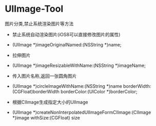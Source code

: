 UIImage-Tool
============

图片分类,禁止系统渲染图片等方法

*  禁止系统自动渲染图片(iOS8可以直接修改图片的属性)
+ (UIImage *)imageOriginalNamed:(NSString *)name;

*  拉伸图片
+ (UIImage *)imageResizableWithName:(NSString *)imageName;

*  传入图片名称,返回一张圆角图片
+ (UIImage *)circleImageWithName:(NSString *)name borderWidth:(CGFloat)borderWidth borderColor:(UIColor *)borderColor;


*  根据CIImage生成指定大小的UIImage
+ (UIImage *)createNonInterpolatedUIImageFormCIImage:(CIImage *)image withSize:(CGFloat) size
